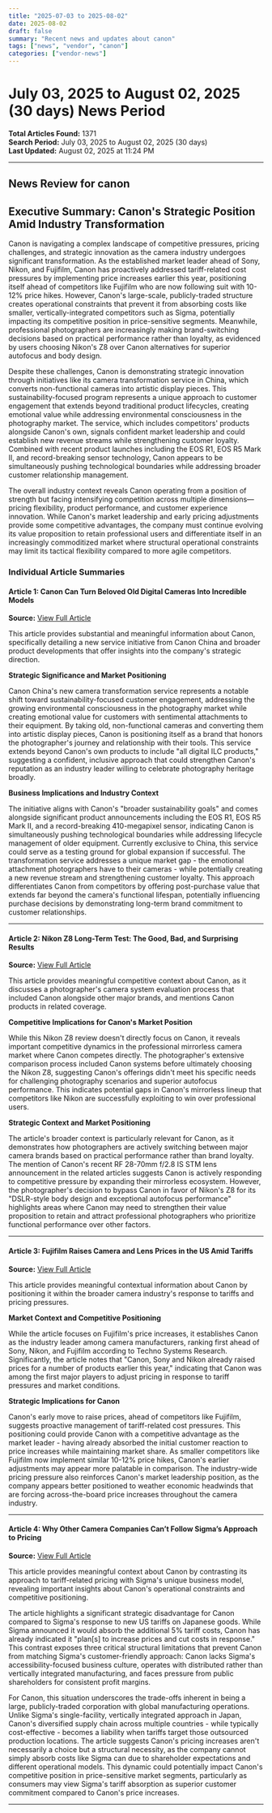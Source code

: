```yaml
---
title: "2025-07-03 to 2025-08-02"
date: 2025-08-02
draft: false
summary: "Recent news and updates about canon"
tags: ["news", "vendor", "canon"]
categories: ["vendor-news"]
---
```


# July 03, 2025 to August 02, 2025 (30 days) News Period 

**Total Articles Found:** 1371  
**Search Period:** July 03, 2025 to August 02, 2025 (30 days)  
**Last Updated:** August 02, 2025 at 11:24 PM

---

## News Review for canon

## Executive Summary: Canon's Strategic Position Amid Industry Transformation

Canon is navigating a complex landscape of competitive pressures, pricing challenges, and strategic innovation as the camera industry undergoes significant transformation. As the established market leader ahead of Sony, Nikon, and Fujifilm, Canon has proactively addressed tariff-related cost pressures by implementing price increases earlier this year, positioning itself ahead of competitors like Fujifilm who are now following suit with 10-12% price hikes. However, Canon's large-scale, publicly-traded structure creates operational constraints that prevent it from absorbing costs like smaller, vertically-integrated competitors such as Sigma, potentially impacting its competitive position in price-sensitive segments. Meanwhile, professional photographers are increasingly making brand-switching decisions based on practical performance rather than loyalty, as evidenced by users choosing Nikon's Z8 over Canon alternatives for superior autofocus and body design.

Despite these challenges, Canon is demonstrating strategic innovation through initiatives like its camera transformation service in China, which converts non-functional cameras into artistic display pieces. This sustainability-focused program represents a unique approach to customer engagement that extends beyond traditional product lifecycles, creating emotional value while addressing environmental consciousness in the photography market. The service, which includes competitors' products alongside Canon's own, signals confident market leadership and could establish new revenue streams while strengthening customer loyalty. Combined with recent product launches including the EOS R1, EOS R5 Mark II, and record-breaking sensor technology, Canon appears to be simultaneously pushing technological boundaries while addressing broader customer relationship management.

The overall industry context reveals Canon operating from a position of strength but facing intensifying competition across multiple dimensions—pricing flexibility, product performance, and customer experience innovation. While Canon's market leadership and early pricing adjustments provide some competitive advantages, the company must continue evolving its value proposition to retain professional users and differentiate itself in an increasingly commoditized market where structural operational constraints may limit its tactical flexibility compared to more agile competitors.

### Individual Article Summaries

#### Article 1: Canon Can Turn Beloved Old Digital Cameras Into Incredible Models

**Source:** [View Full Article](https://petapixel.com/2025/08/01/canon-can-turn-beloved-old-digital-cameras-into-incredible-models/)

This article provides substantial and meaningful information about Canon, specifically detailing a new service initiative from Canon China and broader product developments that offer insights into the company's strategic direction.

**Strategic Significance and Market Positioning**

Canon China's new camera transformation service represents a notable shift toward sustainability-focused customer engagement, addressing the growing environmental consciousness in the photography market while creating emotional value for customers with sentimental attachments to their equipment. By taking old, non-functional cameras and converting them into artistic display pieces, Canon is positioning itself as a brand that honors the photographer's journey and relationship with their tools. This service extends beyond Canon's own products to include "all digital ILC products," suggesting a confident, inclusive approach that could strengthen Canon's reputation as an industry leader willing to celebrate photography heritage broadly.

**Business Implications and Industry Context**

The initiative aligns with Canon's "broader sustainability goals" and comes alongside significant product announcements including the EOS R1, EOS R5 Mark II, and a record-breaking 410-megapixel sensor, indicating Canon is simultaneously pushing technological boundaries while addressing lifecycle management of older equipment. Currently exclusive to China, this service could serve as a testing ground for global expansion if successful. The transformation service addresses a unique market gap - the emotional attachment photographers have to their cameras - while potentially creating a new revenue stream and strengthening customer loyalty. This approach differentiates Canon from competitors by offering post-purchase value that extends far beyond the camera's functional lifespan, potentially influencing purchase decisions by demonstrating long-term brand commitment to customer relationships.

---

#### Article 2: Nikon Z8 Long-Term Test: The Good, Bad, and Surprising Results

**Source:** [View Full Article](https://fstoppers.com/reviews/nikon-z8-long-term-test-good-bad-and-surprising-results-707854)

This article provides meaningful competitive context about Canon, as it discusses a photographer's camera system evaluation process that included Canon alongside other major brands, and mentions Canon products in related coverage.

**Competitive Implications for Canon's Market Position**

While this Nikon Z8 review doesn't directly focus on Canon, it reveals important competitive dynamics in the professional mirrorless camera market where Canon competes directly. The photographer's extensive comparison process included Canon systems before ultimately choosing the Nikon Z8, suggesting Canon's offerings didn't meet his specific needs for challenging photography scenarios and superior autofocus performance. This indicates potential gaps in Canon's mirrorless lineup that competitors like Nikon are successfully exploiting to win over professional users.

**Strategic Context and Market Positioning**

The article's broader context is particularly relevant for Canon, as it demonstrates how photographers are actively switching between major camera brands based on practical performance rather than brand loyalty. The mention of Canon's recent RF 28-70mm f/2.8 IS STM lens announcement in the related articles suggests Canon is actively responding to competitive pressure by expanding their mirrorless ecosystem. However, the photographer's decision to bypass Canon in favor of Nikon's Z8 for its "DSLR-style body design and exceptional autofocus performance" highlights areas where Canon may need to strengthen their value proposition to retain and attract professional photographers who prioritize functional performance over other factors.

---

#### Article 3: Fujifilm Raises Camera and Lens Prices in the US Amid Tariffs

**Source:** [View Full Article](https://www.livemint.com/companies/news/fujifilm-raises-camera-and-lens-prices-in-the-us-amid-tariffs-11754074517546.html)

This article provides meaningful contextual information about Canon by positioning it within the broader camera industry's response to tariffs and pricing pressures.

**Market Context and Competitive Positioning**

While the article focuses on Fujifilm's price increases, it establishes Canon as the industry leader among camera manufacturers, ranking first ahead of Sony, Nikon, and Fujifilm according to Techno Systems Research. Significantly, the article notes that "Canon, Sony and Nikon already raised prices for a number of products earlier this year," indicating that Canon was among the first major players to adjust pricing in response to tariff pressures and market conditions.

**Strategic Implications for Canon**

Canon's early move to raise prices, ahead of competitors like Fujifilm, suggests proactive management of tariff-related cost pressures. This positioning could provide Canon with a competitive advantage as the market leader - having already absorbed the initial customer reaction to price increases while maintaining market share. As smaller competitors like Fujifilm now implement similar 10-12% price hikes, Canon's earlier adjustments may appear more palatable in comparison. The industry-wide pricing pressure also reinforces Canon's market leadership position, as the company appears better positioned to weather economic headwinds that are forcing across-the-board price increases throughout the camera industry.

---

#### Article 4: Why Other Camera Companies Can’t Follow Sigma’s Approach to Pricing

**Source:** [View Full Article](https://petapixel.com/2025/08/01/why-other-camera-companies-cant-follow-sigmas-approach-to-pricing/)

This article provides meaningful context about Canon by contrasting its approach to tariff-related pricing with Sigma's unique business model, revealing important insights about Canon's operational constraints and competitive positioning.

The article highlights a significant strategic disadvantage for Canon compared to Sigma's response to new US tariffs on Japanese goods. While Sigma announced it would absorb the additional 5% tariff costs, Canon has already indicated it "plan[s] to increase prices and cut costs in response." This contrast exposes three critical structural limitations that prevent Canon from matching Sigma's customer-friendly approach: Canon lacks Sigma's accessibility-focused business culture, operates with distributed rather than vertically integrated manufacturing, and faces pressure from public shareholders for consistent profit margins.

For Canon, this situation underscores the trade-offs inherent in being a large, publicly-traded corporation with global manufacturing operations. Unlike Sigma's single-facility, vertically integrated approach in Japan, Canon's diversified supply chain across multiple countries - while typically cost-effective - becomes a liability when tariffs target those outsourced production locations. The article suggests Canon's pricing increases aren't necessarily a choice but a structural necessity, as the company cannot simply absorb costs like Sigma can due to shareholder expectations and different operational models. This dynamic could potentially impact Canon's competitive position in price-sensitive market segments, particularly as consumers may view Sigma's tariff absorption as superior customer commitment compared to Canon's price increases.



---

